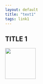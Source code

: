 ```yaml
---
layout: default
title: "text1"
tags: link1
---
```


## TITLE 1

<a href="https://xat.com/Help"><img src="/marie/assets/img/me.jpg" style="width:100px;height:100px;"></a>